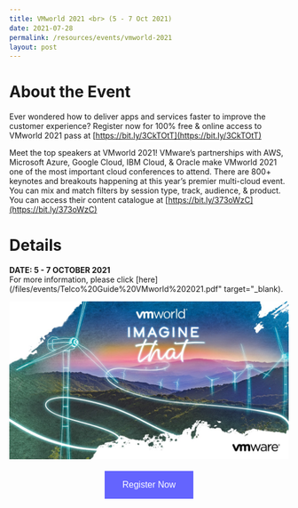 ```yaml
---
title: VMworld 2021 <br> (5 - 7 Oct 2021)
date: 2021-07-28
permalink: /resources/events/vmworld-2021
layout: post
---
```

# About the Event
Ever wondered how to deliver apps and services faster to improve the customer experience? Register now for 100% free & online access to VMworld 2021 pass at [https://bit.ly/3CkTOtT](https://bit.ly/3CkTOtT)

Meet the top speakers at VMworld 2021! VMware’s partnerships with AWS, Microsoft Azure, Google Cloud, IBM Cloud, & Oracle make VMworld 2021 one of the most important cloud conferences to attend. There are 800+ keynotes and breakouts happening at this year’s premier multi-cloud event. You can mix and match filters by session type, track, audience, & product. You can access their content catalogue at [https://bit.ly/373oWzC](https://bit.ly/373oWzC)


# Details
**DATE: 5 - 7 OCTOBER 2021**<br> For more information, please click [here](/files/events/Telco%20Guide%20VMworld%202021.pdf" target="_blank). 


![Alt text for image on Isomer site](/images/events/events/VMworld%20Image.png)

<style>
#register {
  background-color: #0000ff;
  border: none;
  color: white;
  padding: 16px 32px;
  text-align: center;
  font-size: 16px;
  margin: 4px 2px;
  opacity: 0.6;
  transition: 0.3s;
  display: inline-block;
  text-decoration: none;
  cursor: pointer;
}
</style>

<center><a href="https://bit.ly/3CkTOtT" target="_blank"><button class="btn" id="register">Register Now</button></a></center>